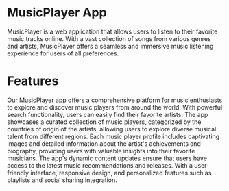 # MusicPlayer App

MusicPlayer is a web application that allows users to listen to their favorite music tracks online. With a vast collection of songs from various genres and artists, MusicPlayer offers a seamless and immersive music listening experience for users of all preferences.

# Features

Our MusicPlayer app offers a comprehensive platform for music enthusiasts to explore and discover music players from around the world. With powerful search functionality, users can easily find their favorite artists. The app showcases a curated collection of music players, categorized by the countries of origin of the artists, allowing users to explore diverse musical talent from different regions. Each music player profile includes captivating images and detailed information about the artist's achievements and biography, providing users with valuable insights into their favorite musicians. The app's dynamic content updates ensure that users have access to the latest music recommendations and releases. With a user-friendly interface, responsive design, and personalized features such as playlists and social sharing integration.
